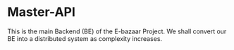 # Master-API
This is the main Backend (BE) of the E-bazaar Project. We shall convert our BE into a distributed system as complexity increases. 
